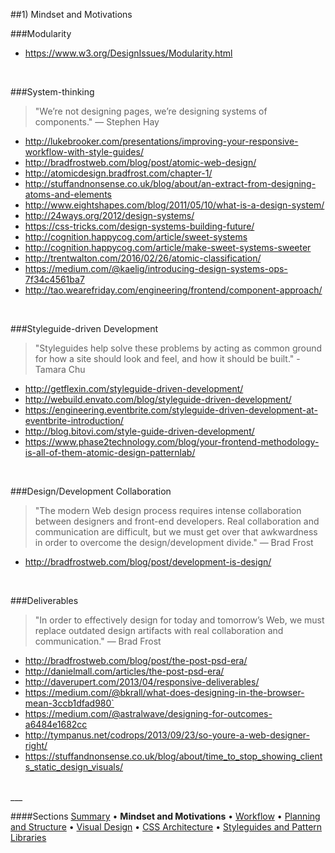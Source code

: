 ##1) Mindset and Motivations

###Modularity
- https://www.w3.org/DesignIssues/Modularity.html

<br/>

###System-thinking
> "We’re not designing pages, we’re designing systems of components." — Stephen Hay  

- http://lukebrooker.com/presentations/improving-your-responsive-workflow-with-style-guides/
- http://bradfrostweb.com/blog/post/atomic-web-design/
- http://atomicdesign.bradfrost.com/chapter-1/
- http://stuffandnonsense.co.uk/blog/about/an-extract-from-designing-atoms-and-elements
- http://www.eightshapes.com/blog/2011/05/10/what-is-a-design-system/
- http://24ways.org/2012/design-systems/
- https://css-tricks.com/design-systems-building-future/
- http://cognition.happycog.com/article/sweet-systems
- http://cognition.happycog.com/article/make-sweet-systems-sweeter
- http://trentwalton.com/2016/02/26/atomic-classification/
- https://medium.com/@kaelig/introducing-design-systems-ops-7f34c4561ba7
- http://tao.wearefriday.com/engineering/frontend/component-approach/

<br/>

###Styleguide-driven Development
> "Styleguides help solve these problems by acting as common ground for how a site should look and feel, and how it should be built." - Tamara Chu  

- http://getflexin.com/styleguide-driven-development/
- http://webuild.envato.com/blog/styleguide-driven-development/
- https://engineering.eventbrite.com/styleguide-driven-development-at-eventbrite-introduction/
- http://blog.bitovi.com/style-guide-driven-development/
- https://www.phase2technology.com/blog/your-frontend-methodology-is-all-of-them-atomic-design-patternlab/

</br>

###Design/Development Collaboration
> "The modern Web design process requires intense collaboration between designers and front-end developers. Real collaboration and communication are difficult, but we must get over that awkwardness in order to overcome the design/development divide." — Brad Frost  

- http://bradfrostweb.com/blog/post/development-is-design/

</br>

###Deliverables
> "In order to effectively design for today and tomorrow’s Web, we must replace outdated design artifacts with real collaboration and communication." — Brad Frost  

- http://bradfrostweb.com/blog/post/the-post-psd-era/
- http://danielmall.com/articles/the-post-psd-era/
- http://daverupert.com/2013/04/responsive-deliverables/
- https://medium.com/@bkrall/what-does-designing-in-the-browser-mean-3ccb1dfad980`
- https://medium.com/@astralwave/designing-for-outcomes-a6484e1682cc
- http://tympanus.net/codrops/2013/09/23/so-youre-a-web-designer-right/
- https://stuffandnonsense.co.uk/blog/about/time_to_stop_showing_clients_static_design_visuals/

<br/>
___

####Sections
[Summary](README.md) • **Mindset and Motivations** • [Workflow](workflow.md) • [Planning and Structure](planning-and-structure.md) • [Visual Design](visual-design.md) • [CSS Architecture](css-architecture.md) • [Styleguides and Pattern Libraries](styleguides-and-pattern-libraries.md)
